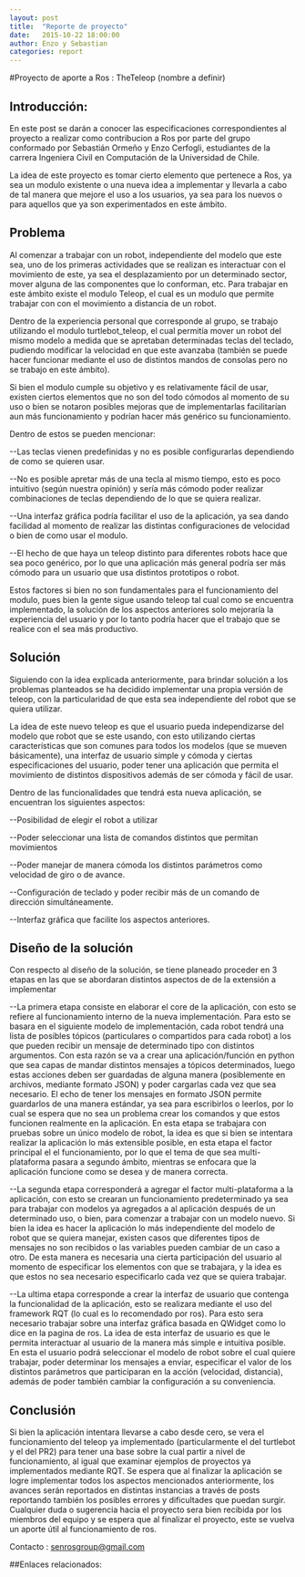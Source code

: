 ```yaml
---
layout: post
title:  "Reporte de proyecto"
date:   2015-10-22 18:00:00
author: Enzo y Sebastian
categories: report
---
```

#Proyecto de aporte a Ros : TheTeleop (nombre a definir) 

## Introducción:

  En este post se darán a conocer las especificaciones correspondientes al proyecto a realizar como contribucion a Ros por parte del grupo conformado por Sebastián Ormeño y Enzo Cerfogli, estudiantes de la carrera Ingeniera Civil en Computación de la Universidad de Chile.

  La idea de este proyecto es tomar cierto elemento que pertenece a Ros, ya sea un modulo existente o una nueva idea a implementar y llevarla a cabo de tal manera que mejore el uso a los usuarios, ya sea para los nuevos o para aquellos que ya son experimentados en este ámbito.

## Problema

  Al comenzar a trabajar con un robot, independiente del modelo que este sea, uno de los primeras actividades que se realizan es interactuar con el movimiento de este, ya sea el desplazamiento por un determinado sector, mover alguna de las componentes que lo conforman, etc. Para trabajar en este ámbito existe el modulo Teleop, el cual es un modulo que permite trabajar con con el movimiento a distancia de un robot.

  Dentro de la experiencia personal que corresponde al grupo, se trabajo utilizando el modulo turtlebot_teleop, el cual permitía mover un robot del mismo modelo a medida que se apretaban determinadas teclas del teclado, pudiendo modificar la velocidad en que este avanzaba (también se puede hacer funcionar mediante el uso de distintos mandos de consolas pero no se trabajo en este ámbito).

  Si bien el modulo cumple su objetivo y es relativamente fácil de usar, existen ciertos elementos que no son del todo cómodos al momento de su uso o bien se notaron posibles mejoras que de implementarlas facilitarían aun más funcionamiento y podrían hacer más genérico su funcionamiento. 

Dentro de estos se pueden mencionar:

--Las teclas vienen predefinidas y no es posible configurarlas dependiendo de como se quieren usar.

--No es posible apretar más de una tecla al mismo tiempo, esto es poco intuitivo (según nuestra opinión) y sería más cómodo poder realizar combinaciones de teclas dependiendo de lo que se quiera realizar.

--Una interfaz gráfica podría facilitar el uso de la aplicación, ya sea dando facilidad al momento de realizar las distintas configuraciones de velocidad  o bien de como usar el modulo.

--El hecho de que haya un teleop distinto para diferentes robots hace que sea poco genérico, por lo que una aplicación más general podría ser más cómodo para un usuario que usa distintos prototipos o robot.

  Estos factores si bien no son fundamentales para el funcionamiento del modulo, pues bien la gente sigue usando teleop tal cual como se encuentra implementado, la solución de los aspectos anteriores solo mejoraría la experiencia del usuario y por lo tanto podría hacer que el trabajo que se realice con el sea más productivo.

## Solución

  Siguiendo con la idea explicada anteriormente, para brindar solución a los problemas planteados se ha decidido implementar una propia versión de teleop, con la particularidad de que esta sea independiente del robot que se quiera utilizar.

  La idea de este nuevo teleop es que el usuario pueda independizarse del modelo que robot que se este usando, con esto utilizando ciertas características que son comunes para todos los modelos (que se mueven básicamente), una interfaz de usuario simple y cómoda y ciertas especificaciones del usuario, poder tener una aplicación que permita el movimiento de distintos dispositivos además de ser cómoda y fácil de usar.

Dentro de las funcionalidades que tendrá esta nueva aplicación, se encuentran los siguientes aspectos:

--Posibilidad de elegir el robot a utilizar

--Poder seleccionar una lista de comandos distintos que permitan movimientos

--Poder manejar de manera cómoda los distintos parámetros como velocidad de giro o de avance.

--Configuración de teclado y poder recibir más de un comando de dirección simultáneamente.

--Interfaz gráfica que facilite los aspectos anteriores.

## Diseño de la solución

  Con respecto al diseño de la solución, se tiene planeado proceder en 3 etapas en las que se abordaran distintos aspectos de de la extensión a implementar

--La primera etapa consiste en elaborar el core de la aplicación, con esto se refiere al funcionamiento interno de la nueva implementación. Para esto se basara en el siguiente modelo de implementación, cada robot tendrá una lista de posibles tópicos (particulares o compartidos para cada robot) a los que pueden recibir un mensaje de determinado tipo con distintos argumentos. Con esta razón se va a crear una aplicación/función en python que sea capas de mandar distintos mensajes a  tópicos determinados, luego estas acciones deben ser guardadas de alguna manera (posiblemente en archivos, mediante formato JSON) y poder cargarlas cada vez que sea necesario. El echo de tener los mensajes en formato JSON permite guardarlos de una manera estándar, ya sea para escribirlos o leerlos, por lo cual se espera que no sea un problema crear los comandos y que estos funcionen realmente en la aplicación. En esta etapa se trabajara con pruebas sobre un único modelo de robot, la idea es que si bien se intentara realizar la aplicación lo más extensible posible, en esta etapa el factor principal el el funcionamiento, por lo que el tema de que sea multi-plataforma pasara a segundo ámbito, mientras se enfocara que la aplicación funcione como se desea y de manera correcta.

--La segunda etapa corresponderá a agregar el factor multi-plataforma a la aplicación, con esto se crearan un funcionamiento predeterminado ya sea para trabajar con modelos ya agregados a al aplicación después de un determinado uso, o bien, para comenzar a trabajar con un modelo nuevo. Si bien la idea es hacer la aplicación lo más independiente del modelo de robot que se quiera manejar, existen casos que diferentes tipos de mensajes no son recibidos o las variables pueden cambiar de un caso a otro. De esta manera es necesaria una cierta participación del usuario al momento de especificar los elementos con que se trabajara, y la idea es que estos no sea necesario especificarlo cada vez que se quiera trabajar.

--La ultima etapa corresponde a crear la interfaz de usuario que contenga la funcionalidad de la aplicación, esto se realizara mediante el uso del framework RQT (lo cual es lo recomendado por ros). Para esto sera necesario trabajar sobre una  interfaz gráfica basada en QWidget como lo dice en la pagina de ros. La idea de esta interfaz de usuario es que le permita interactuar al usuario de la manera más simple e intuitiva posible. En esta el usuario podrá seleccionar el modelo de robot sobre el cual quiere trabajar, poder determinar los mensajes a enviar, especificar el valor de los distintos parámetros que participaran en la acción (velocidad, distancia), además de poder también cambiar la configuración a su conveniencia.

## Conclusión

Si bien la aplicación intentara llevarse a cabo desde cero, se vera el funcionamiento del teleop ya implementado (particularmente el del turtlebot y el del PR2) para tener una base sobre la cual partir a nivel de funcionamiento, al igual que examinar ejemplos de proyectos ya  implementados mediante RQT. Se espera que al finalizar la aplicación se logre implementar todos los aspectos mencionados anteriormente, los avances serán reportados en distintas instancias a través de posts reportando también los posibles errores y dificultades que puedan surgir. Cualquier duda o sugerencia hacia el proyecto sera bien recibida por los miembros del equipo  y se espera que al finalizar el proyecto, este se vuelva un aporte útil al funcionamiento de ros.

Contacto : senrosgroup@gmail.com

##Enlaces relacionados:






